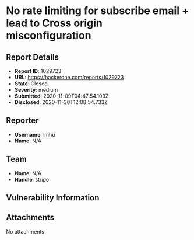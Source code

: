 # No rate limiting for subscribe email + lead to Cross origin misconfiguration

## Report Details
- **Report ID**: 1029723
- **URL**: https://hackerone.com/reports/1029723
- **State**: Closed
- **Severity**: medium
- **Submitted**: 2020-11-09T04:47:54.109Z
- **Disclosed**: 2020-11-30T12:08:54.733Z

## Reporter
- **Username**: lmhu
- **Name**: N/A

## Team
- **Name**: N/A
- **Handle**: stripo

## Vulnerability Information


## Attachments
No attachments
